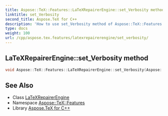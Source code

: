 ```yaml
---
title: Aspose::TeX::Features::LaTeXRepairerEngine::set_Verbosity method
linktitle: set_Verbosity
second_title: Aspose.TeX for C++
description: 'How to use set_Verbosity method of Aspose::TeX::Features::LaTeXRepairerEngine class in C++.'
type: docs
weight: 100
url: /cpp/aspose.tex.features/latexrepairerengine/set_verbosity/
---
```

## LaTeXRepairerEngine::set_Verbosity method




```cpp
void Aspose::TeX::Features::LaTeXRepairerEngine::set_Verbosity(Aspose::TeX::Verbosity value)
```

## See Also

* Class [LaTeXRepairerEngine](../)
* Namespace [Aspose::TeX::Features](../../)
* Library [Aspose.TeX for C++](../../../)
